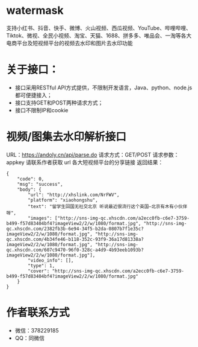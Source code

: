 # watermask
支持小红书、抖音、快手、微博、火山视频、西瓜视频、YouTube、哔哩哔哩、Tiktok、微视、全民小视频、淘宝、天猫、1688、拼多多、唯品会、一淘等各大电商平台及短视频平台的视频去水印和图片去水印功能

# 关于接口：
- 接口采用RESTful API方式提供，不限制开发语言，Java、python、node.js都可便捷接入；
- 接口支持GET和POST两种请求方式；
- 接口不限制IP和cookie

# 视频/图集去水印解析接口
URL：https://andoly.cn/api/parse.do
请求方式：GET/POST
请求参数：
appkey  请联系作者获取
url 各大短视频平台的分享链接
返回结果：
```
{
	"code": 0,
	"msg": "success",
	"body": {
		"url": "http://xhslink.com/NrFWV",
		"platform": "xiaohongshu",
		"text": "留学生回国无社交北京 听说最近很流行这个英国—北京有木有小伙伴呀",
		"images": ["http://sns-img-qc.xhscdn.com/a2ecc0fb-c6e7-3759-b499-f57d83404bf4?imageView2/2/w/1080/format.jpg", "http://sns-img-qc.xhscdn.com/2382fb3b-6e94-34f5-b2da-0807b7f1e35c?imageView2/2/w/1080/format.jpg", "http://sns-img-qc.xhscdn.com/4b34fe46-b118-352c-93f9-36a17d81338a?imageView2/2/w/1080/format.jpg", "http://sns-img-qc.xhscdn.com/607c9470-96f0-328c-a4d9-4b93eeb1093b?imageView2/2/w/1080/format.jpg"],
		"video_info": [],
		"type": 1,
		"cover": "http://sns-img-qc.xhscdn.com/a2ecc0fb-c6e7-3759-b499-f57d83404bf4?imageView2/2/w/1080/format.jpg"
	}
}
```
# 作者联系方式
- 微信：378229185 
- QQ：同微信
